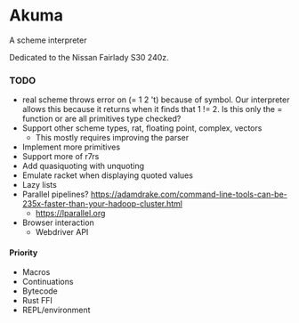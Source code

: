 # Akuma

A scheme interpreter

Dedicated to the Nissan Fairlady S30 240z.

### TODO
- real scheme throws error on (= 1 2 't) because of symbol. Our interpreter allows
this because it returns when it finds that 1 != 2. Is this only the = function or
are all primitives type checked?
- Support other scheme types, rat, floating point, complex, vectors
  - This mostly requires improving the parser
- Implement more primitives
- Support more of r7rs
- Add quasiquoting with unquoting
- Emulate racket when displaying quoted values
- Lazy lists
- Parallel pipelines? https://adamdrake.com/command-line-tools-can-be-235x-faster-than-your-hadoop-cluster.html
  - https://lparallel.org
- Browser interaction
  - Webdriver API

#### Priority
- Macros
- Continuations
- Bytecode
- Rust FFI
- REPL/environment

